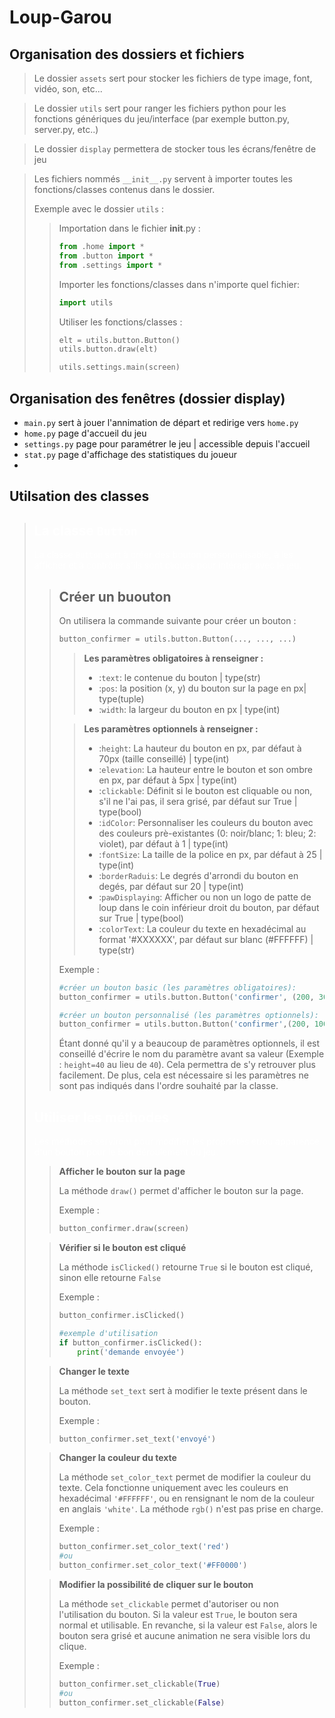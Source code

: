 # Loup-Garou

## Organisation des dossiers et fichiers
> Le dossier `assets` sert pour stocker les fichiers de type image, font, vidéo, son, etc...

> Le dossier `utils` sert pour ranger les fichiers python pour les fonctions génériques du jeu/interface (par exemple button.py, server.py, etc..)

> Le dossier `display` permettera de stocker tous les écrans/fenêtre de jeu

<blockquote>

Les fichiers nommés `__init__.py` servent à importer toutes les fonctions/classes contenus dans le dossier.

Exemple avec le dossier `utils` :

<blockquote>

Importation dans le fichier __init__.py :
```python
from .home import *
from .button import *
from .settings import *
```

Importer les fonctions/classes dans n'importe quel fichier:
```python 
import utils
```

Utiliser les fonctions/classes :
```python
elt = utils.button.Button()
utils.button.draw(elt)

utils.settings.main(screen)
```
</blockquote>
</blockquote>

## Organisation des fenêtres (dossier display)

* `main.py` sert à jouer l'annimation de départ et redirige vers `home.py`
* `home.py` page d'accueil du jeu
* `settings.py` page pour paramétrer le jeu | accessible depuis l'accueil
* `stat.py` page d'affichage des statistiques du joueur
* 

## Utilsation des classes
<blockquote style="color: white;">

## La classe `Button`
La classe `Button` sert à créer des bouton personnalisable, à les afficher et à contrôler s'ils sont cliqués pour intéragir avec le jeu.
<blockquote>

## Créer un buouton

On utilisera la commande suivante pour créer un bouton :

```python
button_confirmer = utils.button.Button(..., ..., ...)
```
<blockquote>

**Les paramètres obligatoires à renseigner :**

- :`text`: le contenue du bouton | type(str)
- :`pos`: la position (x, y) du bouton sur la page en px| type(tuple)
- :`width`: la largeur du bouton en px  | type(int)
</blockquote>
<blockquote>

**Les paramètres optionnels à renseigner :**

- :`height`: La hauteur du bouton en px, par défaut à 70px (taille conseillé) | type(int)
- :`elevation`: La hauteur entre le bouton et son ombre en px, par défaut à 5px | type(int)
- :`clickable`: Définit si le bouton est cliquable ou non, s'il ne l'ai pas, il sera grisé, par défaut sur True | type(bool)
- :`idColor`: Personnaliser les couleurs du bouton avec des couleurs prè-existantes (0: noir/blanc; 1: bleu; 2: violet), par défaut à 1 | type(int)
- :`fontSize`: La taille de la police en px, par défaut à 25 | type(int)
- :`borderRaduis`: Le degrés d'arrondi du bouton en degés, par défaut sur 20 | type(int)
- :`pawDisplaying`: Afficher ou non un logo de patte de loup dans le coin inférieur droit du bouton, par défaut sur True | type(bool) 
- :`colorText`: La couleur du texte en hexadécimal au format '#XXXXXX', par défaut sur blanc (#FFFFFF) | type(str)
</blockquote>


Exemple :

```python
#créer un bouton basic (les paramètres obligatoires):
button_confirmer = utils.button.Button('confirmer', (200, 300), 250)

#créer un bouton personnalisé (les paramètres optionnels):
button_confirmer = utils.button.Button('confirmer',(200, 100), 300, height=40, clickable=False, elevation=7, idColor=2, fontSize=20, borderRadius=15, pawDisplaying=False, colorText='#F3A8AF')
```

Étant donné qu'il y a beaucoup de paramètres optionnels, il est conseillé d'écrire le nom du paramètre avant sa valeur (Exemple : `height=40` au lieu de `40`). Cela permettra de s'y retrouver plus facilement. De plus, cela est nécessaire si les paramètres ne sont pas indiqués dans l'ordre souhaité par la classe.
</blockquote>

## Utiliser les méthodes

Les méthodes serviront pour modifier les propriétés et/ou apparence d'un bouton pour le bon déroulement du jeu.
<blockquote>

**Afficher le bouton sur la page**

La méthode `draw()` permet d'afficher le bouton sur la page.

Exemple :
```python
button_confirmer.draw(screen)
```
</blockquote>
<blockquote>

**Vérifier si le bouton est cliqué**

La méthode `isClicked()` retourne `True` si le bouton est cliqué, sinon elle retourne `False`

Exemple :
```python
button_confirmer.isClicked()

#exemple d'utilisation 
if button_confirmer.isClicked():
    print('demande envoyée')
```
</blockquote>
<blockquote>

**Changer le texte**

La méthode `set_text` sert à modifier le texte présent dans le bouton.

Exemple :
```python
button_confirmer.set_text('envoyé')
```
</blockquote>
<blockquote>

**Changer la couleur du texte**

La méthode `set_color_text` permet de modifier la couleur du texte. Cela fonctionne uniquement avec les couleurs en hexadécimal `'#FFFFFF'`, ou en rensignant le nom de la couleur en anglais `'white'`. La méthode `rgb()` n'est pas prise en charge.

Exemple :
```python
button_confirmer.set_color_text('red')
#ou
button_confirmer.set_color_text('#FF0000')
```
</blockquote>
<blockquote>

**Modifier la possibilité de cliquer sur le bouton**

La méthode `set_clickable` permet d'autoriser ou non l'utilisation du bouton. Si la valeur est `True`, le bouton sera normal et utilisable. En revanche, si la valeur est `False`, alors le bouton sera grisé et aucune animation ne sera visible lors du clique.

Exemple :
```python
button_confirmer.set_clickable(True)
#ou
button_confirmer.set_clickable(False)
```
</blockquote>
</blockquote>
</blockquote>